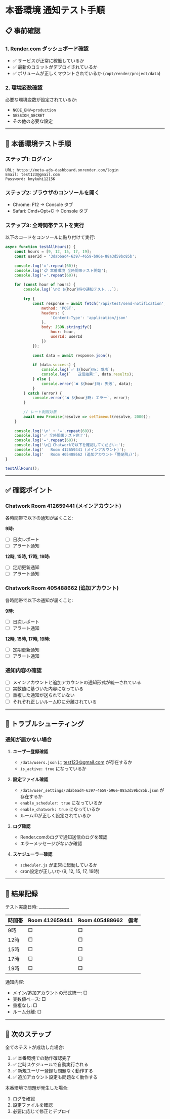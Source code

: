 # 本番環境 通知テスト手順

## 📋 事前確認

### 1. Render.com ダッシュボード確認
- ✅ サービスが正常に稼働しているか
- ✅ 最新のコミットがデプロイされているか
- ✅ ボリュームが正しくマウントされているか (`/opt/render/project/data`)

### 2. 環境変数確認
必要な環境変数が設定されているか:
- `NODE_ENV=production`
- `SESSION_SECRET`
- その他の必要な設定

---

## 🧪 本番環境テスト手順

### ステップ1: ログイン
```
URL: https://meta-ads-dashboard.onrender.com/login
Email: test123@gmail.com
Password: kmykuhi1215K
```

### ステップ2: ブラウザのコンソールを開く
- Chrome: F12 → Console タブ
- Safari: Cmd+Opt+C → Console タブ

### ステップ3: 全時間帯テストを実行

以下のコードをコンソールに貼り付けて実行:

```javascript
async function testAllHours() {
    const hours = [9, 12, 15, 17, 19];
    const userId = '3dab6ad4-6397-4659-b96e-88a3d59bc85b';
    
    console.log('='.repeat(60));
    console.log('📋 本番環境 全時間帯テスト開始');
    console.log('='.repeat(60));
    
    for (const hour of hours) {
        console.log(`\n⏰ ${hour}時の通知テスト...`);
        
        try {
            const response = await fetch('/api/test/send-notification', {
                method: 'POST',
                headers: {
                    'Content-Type': 'application/json'
                },
                body: JSON.stringify({
                    hour: hour,
                    userId: userId
                })
            });
            
            const data = await response.json();
            
            if (data.success) {
                console.log(`✅ ${hour}時: 成功`);
                console.log(`   送信結果:`, data.results);
            } else {
                console.error(`❌ ${hour}時: 失敗`, data);
            }
        } catch (error) {
            console.error(`❌ ${hour}時: エラー`, error);
        }
        
        // レート制限対策
        await new Promise(resolve => setTimeout(resolve, 2000));
    }
    
    console.log('\n' + '='.repeat(60));
    console.log('✅ 全時間帯テスト完了');
    console.log('='.repeat(60));
    console.log('\n📱 Chatworkで以下を確認してください:');
    console.log('   Room 412659441 (メインアカウント)');
    console.log('   Room 405488662 (追加アカウント「整足院」)');
}

testAllHours();
```

---

## ✅ 確認ポイント

### Chatwork Room 412659441 (メインアカウント)
各時間帯で以下の通知が届くこと:

**9時:**
- [ ] 日次レポート
- [ ] アラート通知

**12時, 15時, 17時, 19時:**
- [ ] 定期更新通知
- [ ] アラート通知

### Chatwork Room 405488662 (追加アカウント)
各時間帯で以下の通知が届くこと:

**9時:**
- [ ] 日次レポート
- [ ] アラート通知

**12時, 15時, 17時, 19時:**
- [ ] 定期更新通知
- [ ] アラート通知

### 通知内容の確認
- [ ] メインアカウントと追加アカウントの通知形式が統一されている
- [ ] 実数値に基づいた内容になっている
- [ ] 重複した通知が送られていない
- [ ] それぞれ正しいルームIDに分離されている

---

## 🔧 トラブルシューティング

### 通知が届かない場合

1. **ユーザー登録確認**
   - `/data/users.json` に test123@gmail.com が存在するか
   - `is_active: true` になっているか

2. **設定ファイル確認**
   - `/data/user_settings/3dab6ad4-6397-4659-b96e-88a3d59bc85b.json` が存在するか
   - `enable_scheduler: true` になっているか
   - `enable_chatwork: true` になっているか
   - ルームIDが正しく設定されているか

3. **ログ確認**
   - Render.comのログで通知送信のログを確認
   - エラーメッセージがないか確認

4. **スケジューラー確認**
   - `scheduler.js` が正常に起動しているか
   - cron設定が正しいか (9, 12, 15, 17, 19時)

---

## 📝 結果記録

テスト実施日時: _______________

| 時間帯 | Room 412659441 | Room 405488662 | 備考 |
|--------|----------------|----------------|------|
| 9時    | □             | □             |      |
| 12時   | □             | □             |      |
| 15時   | □             | □             |      |
| 17時   | □             | □             |      |
| 19時   | □             | □             |      |

通知内容:
- メイン/追加アカウントの形式統一: □
- 実数値ベース: □
- 重複なし: □
- ルーム分離: □

---

## 🎯 次のステップ

全てのテストが成功した場合:
1. ✅ 本番環境での動作確認完了
2. ✅ 定時スケジュールで自動実行される
3. ✅ 新規ユーザー登録も問題なく動作する
4. ✅ 追加アカウント設定も問題なく動作する

本番環境で問題が発生した場合:
1. ログを確認
2. 設定ファイルを確認
3. 必要に応じて修正とデプロイ
